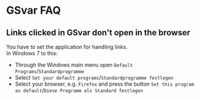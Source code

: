 # GSvar FAQ


## Links clicked in GSvar don't open in the browser

You have to set the application for handling links.  
In Windows 7 to this:

- Through the Windows main menu open `Default Programs`/`Standardprogramme`
- Select `Set your default programs`/`Standardprogramme festlegen`
- Select your browser, e.g. `Firefox` and press the button `Set this program as default`/`Diese Programm als Standard festlegen`
